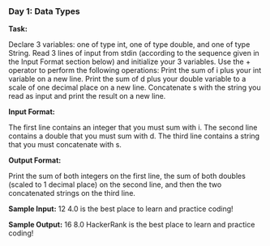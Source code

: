 ### Day 1: Data Types
**Task:**

Declare 3 variables: one of type int, one of type double, and one of type String.
Read 3 lines of input from stdin (according to the sequence given in the Input Format section below) and initialize your 3 variables.
Use the + operator to perform the following operations:
Print the sum of i plus your int variable on a new line.
Print the sum of d plus your double variable to a scale of one decimal place on a new line.
Concatenate s with the string you read as input and print the result on a new line.

**Input Format:**

The first line contains an integer that you must sum with i.
The second line contains a double that you must sum with d.
The third line contains a string that you must concatenate with s.

**Output Format:**

Print the sum of both integers on the first line, the sum of both doubles (scaled to 1 decimal place) on the second line, and then the two concatenated strings on the third line.

**Sample Input:**
12
4.0
is the best place to learn and practice coding!

**Sample Output:**
16
8.0
HackerRank is the best place to learn and practice coding!